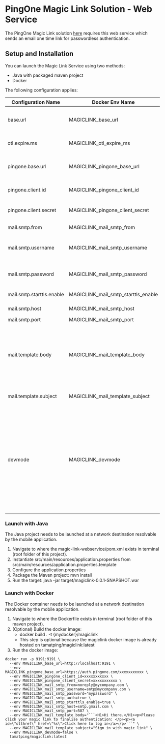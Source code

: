 # PingOne Magic Link Solution - Web Service

The PingOne Magic Link solution [here](../../../) requires this web service which sends an email one time link for passwordless authentication.

## Setup and Installation

You can launch the Magic Link Service using two methods:
- Java with packaged maven project
- Docker

The following configuration applies:

Configuration Name | Docker Env Name | Description | Example
--- | --- | --- | ---
base.url | MAGICLINK_base_url | Frontend Base URL of the magic link service | https://magiclink.pingapac.com
otl.expire.ms | MAGICLINK_otl_expire_ms | One time link expiry in milliseconds | 30000
pingone.base.url | MAGICLINK_pingone_base_url | Auth Base URL of the PingOne environment | https://auth.pingone.com/{environmentId}
pingone.client.id | MAGICLINK_pingone_client_id | Client ID for the mobile application. | {clientId}
pingone.client.secret | MAGICLINK_pingone_client_secret | Client Secret for the OIDC Client. | {clientSecret}
mail.smtp.from | MAGICLINK_mail_smtp_from | Mail from address | noreply@mycompany.com
mail.smtp.username | MAGICLINK_mail_smtp_username | Username to authenticate into the SMTP server | smtpuser@mycompany.com
mail.smtp.password | MAGICLINK_mail_smtp_password | Password to authenticate into the SMTP server | ******
mail.smtp.starttls.enable | MAGICLINK_mail_smtp_starttls_enable | Require TLS mode | true/false
mail.smtp.host | MAGICLINK_mail_smtp_host | SMTP hostname | smtp.gmail.com
mail.smtp.port | MAGICLINK_mail_smtp_port | SMTP port | 587
mail.template.body | MAGICLINK_mail_template_body | Email template body | <H1>Hi there.</H1><p>Your magic link: </p><p><a id=\"otlhref\" href=\"%s\">Click here to log in</a></p>
mail.template.subject | MAGICLINK_mail_template_subject | Email template subject | Sign in with magic link
devmode | MAGICLINK_devmode | Dev mode returns the OTL during the OIDC claim dropoff. This isn't recommended in production because the OTL should only be received via Email. It is useful for automated testing e.g. via Postman | true/false


### Launch with Java

The Java project needs to be launched at a network destination resolvable by the mobile application.

1. Navigate to where the magic-link-webservice/pom.xml exists in terminal (root folder of this project).
2. Instantiate src/main/resources/application.properties from src/main/resources/application.properties.template
3. Configure the application.properties
4. Package the Maven project: mvn install
5. Run the target: java -jar target/magiclink-0.0.1-SNAPSHOT.war

### Launch with Docker

The Docker container needs to be launched at a network destination resolvable by the mobile application.

1. Navigate to where the Dockerfile exists in terminal (root folder of this maven project).
2. (Optional) Build the docker image:
   - docker build . -t {mydocker}/magiclink
   - This step is optional because the magiclink docker image is already hosted on tamatping/magiclink:latest
3. Run the docker image:
```
docker run -p 9191:9191 \
  --env MAGICLINK_base_url=http://localhost:9191 \
  --env MAGICLINK_pingone_base_url=https://auth.pingone.com/xxxxxxxxxxx \
  --env MAGICLINK_pingone_client_id=xxxxxxxxxxx \
  --env MAGICLINK_pingone_client_secret=xxxxxxxxxxx \
  --env MAGICLINK_mail_smtp_from=noreply@mycompany.com \
  --env MAGICLINK_mail_smtp_username=smtp@mycompany.com \
  --env MAGICLINK_mail_smtp_password="mypassword" \
  --env MAGICLINK_mail_smtp_auth=true \
  --env MAGICLINK_mail_smtp_starttls_enable=true \
  --env MAGICLINK_mail_smtp_host=smtp.gmail.com \
  --env MAGICLINK_mail_smtp_port=587 \
  --env MAGICLINK_mail_template_body="```<H1>Hi there.</H1><p>Please click your magic link to finalise authentication: </p><p><a id=\"otlhref\" href=\"%s\">Click here to log in</a></p>```" \
  --env MAGICLINK_mail_template_subject="Sign in with magic link" \
  --env MAGICLINK_devmode=false \
  tamatping/magiclink:latest
```
